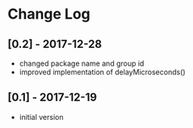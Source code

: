 # Change Log


## [0.2] - 2017-12-28
- changed package name and group id
- improved implementation of delayMicroseconds()
## [0.1] - 2017-12-19
- initial version
